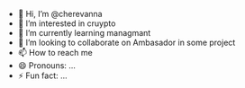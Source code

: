 - 👋 Hi, I’m @cherevanna
- 👀 I’m interested in cruypto
- 🌱 I’m currently learning managmant
- 💞️ I’m looking to collaborate on Ambasador in some project
- 📫 How to reach me 
- 😄 Pronouns: ...
- ⚡ Fun fact: ...

<!---
cherevanna/cherevanna is a ✨ special ✨ repository because its `README.md` (this file) appears on your GitHub profile.
You can click the Preview link to take a look at your changes.
--->

